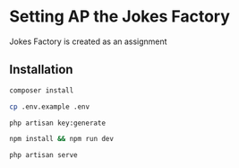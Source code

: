 # Setting AP the Jokes Factory

Jokes Factory is created as an assignment

## Installation


```bash
composer install
```

```bash
cp .env.example .env
```

```bash
php artisan key:generate
```

```bash
npm install && npm run dev
```


```bash
php artisan serve
```

